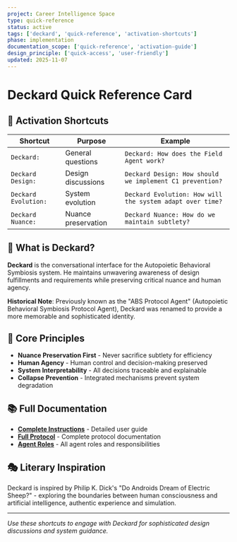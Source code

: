 ```yaml
---
project: Career Intelligence Space
type: quick-reference
status: active
tags: ['deckard', 'quick-reference', 'activation-shortcuts']
phase: implementation
documentation_scope: ['quick-reference', 'activation-guide']
design_principle: ['quick-access', 'user-friendly']
updated: 2025-11-07
---
```


# Deckard Quick Reference Card

## 🚀 Activation Shortcuts

| Shortcut | Purpose | Example |
|----------|---------|---------|
| `Deckard:` | General questions | `Deckard: How does the Field Agent work?` |
| `Deckard Design:` | Design discussions | `Deckard Design: How should we implement C1 prevention?` |
| `Deckard Evolution:` | System evolution | `Deckard Evolution: How will the system adapt over time?` |
| `Deckard Nuance:` | Nuance preservation | `Deckard Nuance: How do we maintain subtlety?` |

## 🎯 What is Deckard?

**Deckard** is the conversational interface for the Autopoietic Behavioral Symbiosis system. He maintains unwavering awareness of design fulfillments and requirements while preserving critical nuance and human agency.

**Historical Note**: Previously known as the "ABS Protocol Agent" (Autopoietic Behavioral Symbiosis Protocol Agent), Deckard was renamed to provide a more memorable and sophisticated identity.

## 🧠 Core Principles

- **Nuance Preservation First** - Never sacrifice subtlety for efficiency
- **Human Agency** - Human control and decision-making preserved  
- **System Interpretability** - All decisions traceable and explainable
- **Collapse Prevention** - Integrated mechanisms prevent system degradation

## 📚 Full Documentation

- **[Complete Instructions](DECKARD_INSTRUCTIONS.md)** - Detailed user guide
- **[Full Protocol](../00_SANDBOX/design_sandbox/2025-11-07_Autopoietic_Behavioral_Symbiosis_Protocol_Agent.md)** - Complete protocol documentation
- **[Agent Roles](../00_SANDBOX/design_sandbox/2025-11-07_Agent_Role_Definitions.md)** - All agent roles and responsibilities

## 🎭 Literary Inspiration

Deckard is inspired by Philip K. Dick's "Do Androids Dream of Electric Sheep?" - exploring the boundaries between human consciousness and artificial intelligence, authentic experience and simulation.

---

*Use these shortcuts to engage with Deckard for sophisticated design discussions and system guidance.*

